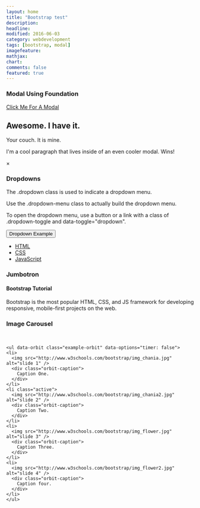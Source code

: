 ```yaml
---
layout: home
title: "Bootstrap test"
description: 
headline: 
modified: 2016-06-03
category: webdevelopment
tags: [bootstrap, modal]
imagefeature: 
mathjax: 
chart: 
comments: false
featured: true
---
```


  <h3>Modal Using Foundation</h3>

  <!-- Modal Foundation -->
<a href="#" data-reveal-id="myModal">Click Me For A Modal</a>

<div id="myModal" class="reveal-modal" data-reveal aria-labelledby="modalTitle" aria-hidden="true" role="dialog">
  <h2 id="modalTitle">Awesome. I have it.</h2>
  <p class="lead">Your couch.  It is mine.</p>
  <p>I'm a cool paragraph that lives inside of an even cooler modal. Wins!</p>
  <a class="close-reveal-modal" aria-label="Close">&#215;</a>
</div>
 
  <h3>Dropdowns</h3>
  <p>The .dropdown class is used to indicate a dropdown menu.</p>
  <p>Use the .dropdown-menu class to actually build the dropdown menu.</p>
  <p>To open the dropdown menu, use a button or a link with a class of .dropdown-toggle and data-toggle="dropdown".</p>                                          
  <div class="dropdown">
    <button class="btn btn-primary dropdown-toggle" type="button" data-toggle="dropdown">Dropdown Example
    <span class="caret"></span></button>
    <ul class="dropdown-menu">
      <li><a href="#">HTML</a></li>
      <li><a href="#">CSS</a></li>
      <li><a href="#">JavaScript</a></li>
    </ul>
  </div> 

   <h3>Jumbotron</h3>
   <div class="jumbotron">
    <h4>Bootstrap Tutorial</h4>      
    <p>Bootstrap is the most popular HTML, CSS, and JS framework for developing responsive, mobile-first projects on the web.</p>
  </div>

 <!--  Foundation Image carousel                        -->
 <h3>Image Carousel</h3>
  <br/>
  

    <ul data-orbit class="example-orbit" data-options="timer: false">
    <li>
      <img src="http://www.w3schools.com/bootstrap/img_chania.jpg" alt="slide 1" />
      <div class="orbit-caption">
        Caption One.
      </div>
    </li>
    <li class="active">
      <img src="http://www.w3schools.com/bootstrap/img_chania2.jpg" alt="slide 2" />
      <div class="orbit-caption">
        Caption Two.
      </div>
    </li>
    <li>
      <img src="http://www.w3schools.com/bootstrap/img_flower.jpg" alt="slide 3" />
      <div class="orbit-caption">
        Caption Three.
      </div>
    </li>
    <li>
      <img src="http://www.w3schools.com/bootstrap/img_flower2.jpg" alt="slide 4" />
      <div class="orbit-caption">
        Caption four.
      </div>
    </li>  
	</ul>
  
  
  
  
  
  
  

<!-- <div class="orbit-container">  -->
<!--   <ul data-orbit class="example-orbit">
    <li>
      <img src="http://www.w3schools.com/bootstrap/img_chania.jpg" alt="slide 1" />
      <div class="orbit-caption">
        Caption One.
      </div>
    </li>
    <li class="active">
      <img src="http://www.w3schools.com/bootstrap/img_chania2.jpg" alt="slide 2" />
      <div class="orbit-caption">
        Caption Two.
      </div>
    </li>
    <li>
      <img src="http://www.w3schools.com/bootstrap/img_flower.jpg" alt="slide 3" />
      <div class="orbit-caption">
        Caption Three.
      </div>
    </li>
    <li>
      <img src="http://www.w3schools.com/bootstrap/img_flower2.jpg" alt="slide 4" />
      <div class="orbit-caption">
        Caption four.
      </div>
    </li>  
	</ul> -->

  <!-- Navigation Arrows -->
<!--   <a href="#" class="orbit-prev">Prev <span></span></a>
  <a href="#" class="orbit-next">Next <span></span></a> -->

  <!-- Slide Numbers -->
<!--   <div class="orbit-slide-number">
    <span>1</span> of <span>4</span>
  </div> -->

  <!-- Timer and Play/Pause Button -->
<!--   <div class="orbit-timer">
    <span></span>
    <div class="orbit-progress"></div>
  </div> -->
 
  
<!--  </div >  --> 

<!-- Bullets -->
<!-- <ol class="orbit-bullets">
  <li data-orbit-slide-number="1"></li>
  <li data-orbit-slide-number="2" class="active"></li>
  <li data-orbit-slide-number="3"></li>
  <li data-orbit-slide-number="4"></li>
</ol>   -->
  
  
  
 
 <!--  End Image carousel                        -->